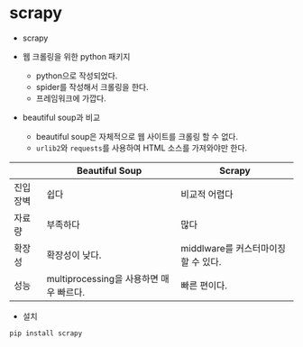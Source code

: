 # scrapy

-  scrapy

  - 웹 크롤링을 위한 python 패키지
    - python으로 작성되었다.
    - spider를 작성해서 크롤링을 한다.
    - 프레임워크에 가깝다.
  - beautiful soup과 비교
    - beautiful soup은 자체적으로 웹 사이트를 크롤링 할 수 없다.
    - `urlib2`와 `requests`를 사용하여 HTML 소스를 가져와야만 한다.

  |          | Beautiful Soup                          | Scrapy                               |
  | -------- | --------------------------------------- | ------------------------------------ |
  | 진입장벽 | 쉽다                                    | 비교적 어렵다                        |
  | 자료량   | 부족하다                                | 많다                                 |
  | 확장성   | 확장성이 낮다.                          | middlware를 커스터마이징 할 수 있다. |
  | 성능     | multiprocessing을 사용하면 매우 빠르다. | 빠른 편이다.                         |

  - 설치

  ```bash
  pip install scrapy